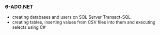 ### 6-ADO.NET
* creating databases and users on SQL Server Transact-SQL
* creating tables, inserting values from CSV files into them and executing selects using C#
